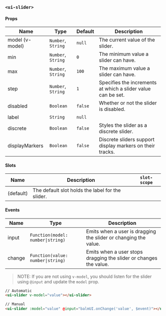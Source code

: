 ### `<ui-slider>`

#### Props

| Name            | Type               | Default | Description                                                  |
| --------------- | ------------------ | ------- | ------------------------------------------------------------ |
| model (v-model) | `Number`, `String` | `null`  | The current value of the slider.                             |
| min             | `Number`, `String` | `0`     | The minimum value a slider can have.                         |
| max             | `Number`, `String` | `100`   | The maximum value a slider can have.                         |
| step            | `Number`, `String` | `1`     | Specifies the increments at which a slider value can be set. |
| disabled        | `Boolean`          | `false` | Whether or not the slider is disabled.                       |
| label           | `String`           | `null`  |                                                              |
| discrete        | `Boolean`          | `false` | Styles the slider as a discrete slider.                      |
| displayMarkers  | `Boolean`          | `false` | Discrete sliders support display markers on their tracks.    |

#### Slots

| Name      | Description                                      | `slot-scope` |
| --------- | ------------------------------------------------ | ------------ |
| (default) | The default slot holds the label for the slider. |              |

#### Events

| Name   | Type                              | Description                                                       |
| ------ | --------------------------------- | ----------------------------------------------------------------- |
| input  | `Function(model: number\|string)` | Emits when a user is dragging the slider or changing the value.   |
| change | `Function(value: number\|string)` | Emits when a user stops dragging the slider or changes the value. |

> NOTE: If you are not using `v-model`, you should listen for the slider using `@input` and update the `model` prop.

```html
// Automatic
<ui-slider v-model="value"></ui-slider>

// Manual
<ui-slider :model="value" @input="balmUI.onChange('value', $event)"></ui-slider>
```
